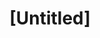 ---
pid: MP83
title: "[Untitled]"
location_transcription: 49TH & Parish
zipcode: 
outside_phl: 
neighborhood: 
age: 
age_range: 
instagram: 
image_file_name: MP_83.jpg
proposal_transcription: We always have music fight at West Mill Creek Philadelphia.
  The Pitt.
topic: Music
topic_summary: '0'
type: Other No Form
keywords_other: 
credit: 
image_labels: 
twitter: 
facebook: 
permalink: "/monuments/mp83/"
layout: item-page
---